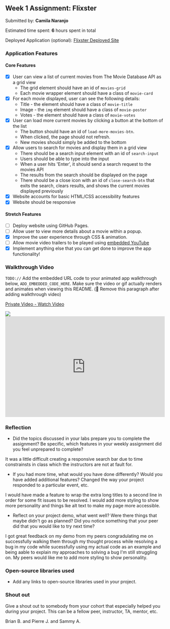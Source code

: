 
## Week 1 Assignment: Flixster

Submitted by: **Camila Naranjo**

Estimated time spent: **6** hours spent in total

Deployed Application (optional): [Flixster Deployed Site](ADD_LINK_HERE)

### Application Features

#### Core Features

- [x] User can view a list of current movies from The Movie Database API as a grid view
  - The grid element should have an id of `movies-grid`
  - Each movie wrapper element should have a class of `movie-card`
- [x] For each movie displayed, user can see the following details:
  - Title - the element should have a class of `movie-title`
  - Image - the `img` element should have a class of `movie-poster`
  - Votes - the element should have a class of `movie-votes`
- [x] User can load more current movies by clicking a button at the bottom of the list
  - The button should have an id of `load-more-movies-btn`.
  - When clicked, the page should not refresh.
  - New movies should simply be added to the bottom
- [x] Allow users to search for movies and display them in a grid view
  - There should be a search input element with an id of `search-input`
  - Users should be able to type into the input
  - When a user hits 'Enter', it should send a search request to the movies API
  - The results from the search should be displayed on the page
  - There should be a close icon with an id of `close-search-btn` that exits the search, clears results, and shows the current movies displayed previously
- [x] Website accounts for basic HTML/CSS accessibility features
- [x] Website should be responsive

#### Stretch Features

- [ ] Deploy website using GitHub Pages.
- [ ] Allow user to view more details about a movie within a popup.
- [x] Improve the user experience through CSS & animation.
- [ ] Allow movie video trailers to be played using [embedded YouTube](https://support.google.com/youtube/answer/171780?hl=en)
- [x] Implement anything else that you can get done to improve the app functionality!

### Walkthrough Video

`TODO://` Add the embedded URL code to your animated app walkthrough below, `ADD_EMBEDDED_CODE_HERE`. Make sure the video or gif actually renders and animates when viewing this README. (🚫 Remove this paragraph after adding walkthrough video)

<a href="https://www.loom.com/share/ac5eecfad85440ab843c681c5c5c8102">
    <p>Private Video - Watch Video</p>
    <img style="max-width:300px;" src="https://cdn.loom.com/placeholders/private-video.gif">
  </a>

<div style="position: relative; padding-bottom: 63.04728546409808%; height: 0;"><iframe src="https://www.loom.com/embed/ac5eecfad85440ab843c681c5c5c8102" frameborder="0" webkitallowfullscreen mozallowfullscreen allowfullscreen style="position: absolute; top: 0; left: 0; width: 100%; height: 100%;"></iframe></div>



### Reflection

- Did the topics discussed in your labs prepare you to complete the assignment? Be specific, which features in your weekly assignment did you feel unprepared to complete?

It was a little difficult creating a responsive search bar due to time constrainsts in class which the instructors are not at fault for.

- If you had more time, what would you have done differently? Would you have added additional features? Changed the way your project responded to a particular event, etc.
  
I would have made a feature to wrap the extra long titles to a second line in order for some fit issues to be resolved. I would add more styling to show more personality and things lke alt text to make my page more accessible.

- Reflect on your project demo, what went well? Were there things that maybe didn't go as planned? Did you notice something that your peer did that you would like to try next time?

I got great feedback on my demo from my peers congradulating me on successfully walking them through my thought process while resolving a bug in my code while sucessfully using my actual code as an example and being aable to explain my approaches to solving a bug I'm still struggling on. My peers would like me to add more styling to show personality.

### Open-source libraries used

- Add any links to open-source libraries used in your project.

### Shout out

Give a shout out to somebody from your cohort that especially helped you during your project. This can be a fellow peer, instructor, TA, mentor, etc.

Brian B. and Pierre J. and Sammy A.
